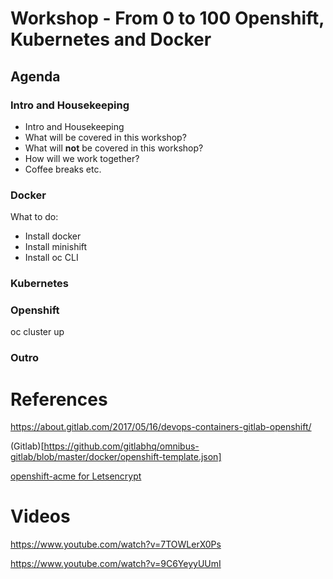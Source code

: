 # Workshop - From 0 to 100 Openshift, Kubernetes and Docker
## Agenda
### Intro and Housekeeping
  * Intro and Housekeeping
  * What will be covered in this workshop?
  * What will __not__ be covered in this workshop?
  * How will we work together?
  * Coffee breaks etc.

### Docker
What to do:
  * Install docker
  * Install minishift
  * Install oc CLI
  
### Kubernetes
### Openshift
oc cluster up
### Outro


# References
https://about.gitlab.com/2017/05/16/devops-containers-gitlab-openshift/

(Gitlab)[https://github.com/gitlabhq/omnibus-gitlab/blob/master/docker/openshift-template.json]

[openshift-acme for Letsencrypt](https://github.com/tnozicka/openshift-acme)

# Videos

https://www.youtube.com/watch?v=7TOWLerX0Ps

https://www.youtube.com/watch?v=9C6YeyyUUmI
